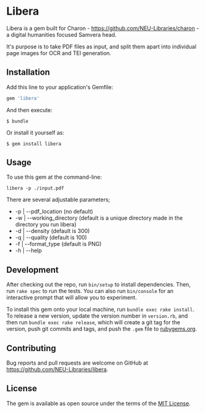 # Libera

Libera is a gem built for Charon - https://github.com/NEU-Libraries/charon - a digital humanities focused Samvera head.

It's purpose is to take PDF files as input, and split them apart into individual page images for OCR and TEI generation.

## Installation

Add this line to your application's Gemfile:

```ruby
gem 'libera'
```

And then execute:

    $ bundle

Or install it yourself as:

    $ gem install libera

## Usage

To use this gem at the command-line:

```
libera -p ./input.pdf
```

There are several adjustable parameters;

* -p | --pdf_location (no default)
* -w | --working_directory (default is a unique directory made in the directory you run libera)
* -d | --density (default is 300)
* -q | --quality (default is 100)
* -f | --format_type (default is PNG)
* -h | --help

## Development

After checking out the repo, run `bin/setup` to install dependencies. Then, run `rake spec` to run the tests. You can also run `bin/console` for an interactive prompt that will allow you to experiment.

To install this gem onto your local machine, run `bundle exec rake install`. To release a new version, update the version number in `version.rb`, and then run `bundle exec rake release`, which will create a git tag for the version, push git commits and tags, and push the `.gem` file to [rubygems.org](https://rubygems.org).

## Contributing

Bug reports and pull requests are welcome on GitHub at https://github.com/NEU-Libraries/libera.

## License

The gem is available as open source under the terms of the [MIT License](https://opensource.org/licenses/MIT).
